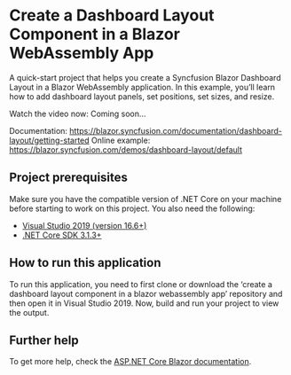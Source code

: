 # Create a Dashboard Layout Component in a Blazor WebAssembly App

A quick-start project that helps you create a Syncfusion Blazor Dashboard Layout in a Blazor WebAssembly application. In this example, you’ll learn how to add dashboard layout panels, set positions, set sizes, and resize.

Watch the video now: Coming soon...

Documentation: https://blazor.syncfusion.com/documentation/dashboard-layout/getting-started
Online example: https://blazor.syncfusion.com/demos/dashboard-layout/default 

## Project prerequisites
Make sure you have the compatible version of .NET Core on your machine before starting to work on this project. You also need the following:
* [Visual Studio 2019 (version 16.6+)]( https://visualstudio.microsoft.com/downloads)
* [.NET Core SDK 3.1.3+](https://dotnet.microsoft.com/download/dotnet-core/3.1)

## How to run this application
To run this application, you need to first clone or download the ‘create a dashboard layout component in a blazor webassembly app’ repository and then open it in Visual Studio 2019. Now, build and run your project to view the output.

## Further help

To get more help, check the [ASP.NET Core Blazor documentation](https://docs.microsoft.com/en-us/aspnet/core/blazor).
